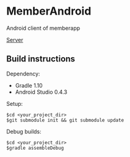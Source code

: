 MemberAndroid
=============

Android client of memberapp

[Server](https://github.com/zzp8164/MemberWebservice) 



Build instructions
------------------

Dependency:

- Gradle 1.10
- Android Studio 0.4.3

Setup:

    $cd <your_project_dir>
    $git submodule init && git submodule update

Debug builds:

    $cd <your_project_dir>
    $gradle assembleDebug
